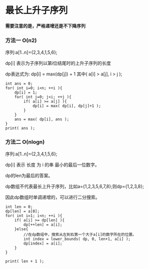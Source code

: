# 最长上升子序列
#### 需要注意的是，严格递增还是不下降序列

### 方法一  O(n2)

序列:a[1..n]={2,3,4,1,5,6};

dp[i] 表示为子序列以第i位结尾时的上升子序列的长度

dp表达式为: dp[i] = max(dp[j]) + 1 	其中( a[i] > a[j], i > j );

```
int ans = 0;
for( int i=0; i<n; ++i ){
	dp[i] = 1;
	for( int j=0; j<i; ++j ){
		if( a[i] >= a[j] ){
			dp[i] = max( dp[i], dp[j]+1 );
		}
	}
	ans = max( dp[i], ans );
}
print( ans );
```

### 方法二 O(nlogn)

序列:a[1..n]={2,3,4,1,5,6};

dp[i] 表示 长度 为 i 的串 最小的最后一位数字。

dp的len为最后的答案。

dp数组不代表最长上升子序列，比如a={1,2,3,5,6,7,8};则dp={1,2,3,8};

因此dp数组时单调递增的，可以进行二分搜索。

```
int len = 0;
dp[len] = a[0];
for( int i=1; i<n; ++i ){
	if( a[i] >= dp[len] ){
		dp[++len] = a[i];
	}else{
		//在dp数组中，搜索从左到右第一个大于a[i]的数字所在的位置。
		int index = lower_bounds( dp, 0, len+1, a[i] );
		dp[index] = a[i];
	}
}

print( len + 1 );
```